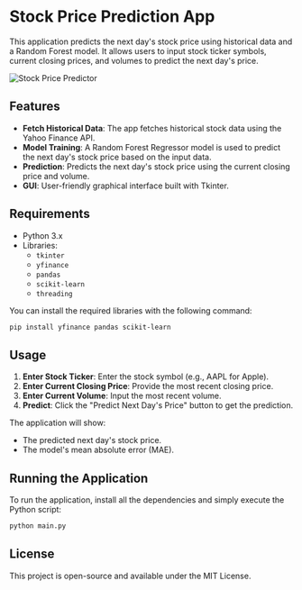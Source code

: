 # Stock Price Prediction App

This application predicts the next day's stock price using historical data and a Random Forest model. It allows users to input stock ticker symbols, current closing prices, and volumes to predict the next day's price.

![Stock Price Predictor](stock-prediction/screenshot.png)

## Features
- **Fetch Historical Data**: The app fetches historical stock data using the Yahoo Finance API.
- **Model Training**: A Random Forest Regressor model is used to predict the next day's stock price based on the input data.
- **Prediction**: Predicts the next day's stock price using the current closing price and volume.
- **GUI**: User-friendly graphical interface built with Tkinter.

## Requirements
- Python 3.x
- Libraries:
  - `tkinter`
  - `yfinance`
  - `pandas`
  - `scikit-learn`
  - `threading`

You can install the required libraries with the following command:

```bash
pip install yfinance pandas scikit-learn
```
## Usage

1. **Enter Stock Ticker**: Enter the stock symbol (e.g., AAPL for Apple).
2. **Enter Current Closing Price**: Provide the most recent closing price.
3. **Enter Current Volume**: Input the most recent volume.
4. **Predict**: Click the "Predict Next Day's Price" button to get the prediction.

The application will show:

- The predicted next day's stock price.
- The model's mean absolute error (MAE).

## Running the Application

To run the application, install all the dependencies and simply execute the Python script:

```bash
python main.py
```
## License

This project is open-source and available under the MIT License.
